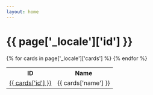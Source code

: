 ```yaml
---
layout: home
---
```


<h1>{{ page['_locale']['id'] }}</h1>

<table>
<tr>
    <th>ID</th>
    <th>Name</th>
</tr>
{% for cards in page['_locale']['cards'] %}
<tr>
    <td><a href="cards/{{ cards['id'] }}">{{ cards['id'] }}</a></td>
    <td>{{ cards['name'] }}</td>
</tr>
{% endfor %}
</table>